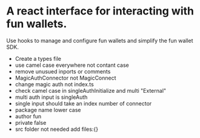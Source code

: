 # A react interface for interacting with fun wallets.


Use hooks to manage and configure fun wallets and simplify the fun wallet SDK.



- Create a types file 
- use camel case everywhere not contant case
- remove unusued inports or comments
-  MagicAuthConnector not MagicConnect
-  change magic auth not index.ts
-  check camel case in singleAuthInitialize and multi "External"
- multi auth input is singleAuth
- single input should take an index number of connector 
- package name lower case
- author fun
- private false
- src folder not needed add files:{} 